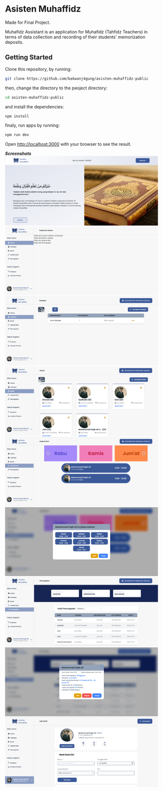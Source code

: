 # Asisten Muhaffidz

Made for Final Project. 

Muhafidz Assistant is an application for Muhafidz (Tahfidz Teachers) in terms of data collection and recording of their students' memorization deposits.

## Getting Started

Clone this repository, by running:
```bash
git clone https://github.com/bakwanj4gung/asisten-muhaffidz-public
```

then, change the directory to the peoject directory:
```bash
cd asisten-muhaffidz-public
```

and install the dependencies:
```bash
npm install
```

finaly, run apps by running:
```bash
npm run dev
```

Open [http://localhost:3000](http://localhost:3000) with your browser to see the result.

***Screenshots***
<img src="https://github.com/bakwanj4gung/asisten-muhaffidz-public/blob/main/screenshoots/landing-page.png?raw=true" alt="landing page"> 
<img src="https://github.com/bakwanj4gung/asisten-muhaffidz-public/blob/main/screenshoots/dashboard-home.png?raw=true" alt="dashboard home"> 
<img src="https://github.com/bakwanj4gung/asisten-muhaffidz-public/blob/main/screenshoots/dashboard-halaqoh.png?raw=true" alt="dashboard halaqoh"> 
<img src="https://github.com/bakwanj4gung/asisten-muhaffidz-public/blob/main/screenshoots/dashboard-santri.png?raw=true" alt="dashboard santri"> 
<img src="https://github.com/bakwanj4gung/asisten-muhaffidz-public/blob/main/screenshoots/dashboard-jadwal.png?raw=true" alt="dashboard jadwal"> 
<img src="https://github.com/bakwanj4gung/asisten-muhaffidz-public/blob/main/screenshoots/dashboard-jadwal-detail.png?raw=true" alt="dashboard jadwal detail"> 
<img src="https://github.com/bakwanj4gung/asisten-muhaffidz-public/blob/main/screenshoots/dashboard-hasil.png?raw=true" alt="dashboard jadwal hasil"> 
<img src="https://github.com/bakwanj4gung/asisten-muhaffidz-public/blob/main/screenshoots/dashboard-hasil-detail.png?raw=true" alt="dashboard hasil detail"> 
<img src="https://github.com/bakwanj4gung/asisten-muhaffidz-public/blob/main/screenshoots/dashboard-edit-profile.png" alt="edit profile">
